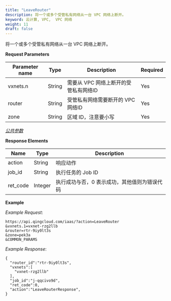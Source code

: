 ```yaml
---
title: "LeaveRouter"
description: 将一个或多个受管私有网络从一台 VPC 网络上断开。
keyword: 云计算, VPC,  VPC 网络
weight: 11
draft: false
---
```


将一个或多个受管私有网络从一台 VPC 网络上断开。

**Request Parameters**

| Parameter name | Type | Description | Required |
| --- | --- | --- | --- |
| vxnets.n | String | 需要从 VPC 网络上断开的受管私有网络ID | Yes |
| router | String | 受管私有网络需要断开的 VPC 网络ID | Yes |
| zone | String | 区域 ID，注意要小写 | Yes |

[_公共参数_](../../get_api/parameters/)

**Response Elements**

| Name | Type | Description |
| --- | --- | --- |
| action | String | 响应动作 |
| job_id | String | 执行任务的 Job ID |
| ret_code | Integer | 执行成功与否，0 表示成功，其他值则为错误代码 |

**Example**

_Example Request_:

```
https://api.qingcloud.com/iaas/?action=LeaveRouter
&vxnets.1=vxnet-rzg2llb
&router=rtr-9iy0lt3s
&zone=pek3a
&COMMON_PARAMS
```

_Example Response_:

```
{
  "router_id":"rtr-9iy0lt3s",
  "vxnets":[
    "vxnet-rzg2llb"
  ],
  "job_id":"j-qqcivo9d",
  "ret_code":0,
  "action":"LeaveRouterResponse",
}
```
